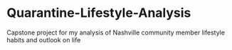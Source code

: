# Quarantine-Lifestyle-Analysis
Capstone project for my analysis of Nashville community member lifestyle habits and outlook on life
